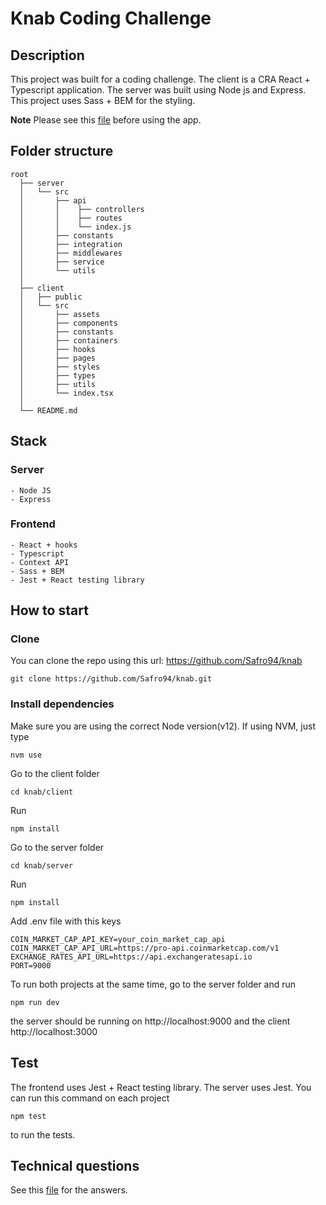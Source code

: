 # Knab Coding Challenge

## Description

This project was built for a coding challenge. The client is a CRA React + Typescript application. The server was built using Node js and Express. This project uses Sass + BEM for the styling.

**Note** Please see this [file](https://github.com/Safro94/xeneta-challenge/blob/master/Notes.md) before using the app.

## Folder structure

    root
      ├── server
      │   └── src
      │       ├── api
      │       │    ├── controllers
      │       │    ├── routes
      │       │    └── index.js
      │       ├── constants
      │       ├── integration
      │       ├── middlewares
      │       ├── service
      │       └── utils
      │
      ├── client
      │   ├── public
      │   └── src
      │       ├── assets
      │       ├── components
      │       ├── constants
      │       ├── containers
      │       ├── hooks
      │       ├── pages
      │       ├── styles
      │       ├── types
      │       ├── utils
      │       └── index.tsx
      │
      └── README.md

## Stack

### Server

    - Node JS
    - Express

### Frontend

    - React + hooks
    - Typescript
    - Context API
    - Sass + BEM
    - Jest + React testing library

## How to start

### Clone

You can clone the repo using this url: https://github.com/Safro94/knab

```
git clone https://github.com/Safro94/knab.git
```

### Install dependencies

Make sure you are using the correct Node version(v12). If using NVM, just type

```
nvm use
```

Go to the client folder

```
cd knab/client
```

Run

```
npm install
```

Go to the server folder

```
cd knab/server
```

Run

```
npm install
```

Add .env file with this keys

```
COIN_MARKET_CAP_API_KEY=your_coin_market_cap_api
COIN_MARKET_CAP_API_URL=https://pro-api.coinmarketcap.com/v1
EXCHANGE_RATES_API_URL=https://api.exchangeratesapi.io
PORT=9000
```

To run both projects at the same time, go to the server folder and run

```
npm run dev
```

the server should be running on http://localhost:9000 and the client http://localhost:3000

## Test

The frontend uses Jest + React testing library. The server uses Jest. You can run this command on each project

```
npm test
```

to run the tests.

## Technical questions

See this [file](https://github.com/Safro94/knab/blob/master/answers_to_technical_questions.md) for the answers.

